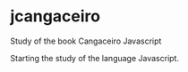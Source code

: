 # jcangaceiro
Study of the book Cangaceiro Javascript

Starting the study of the language Javascript.
